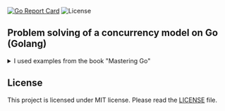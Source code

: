 [![Go Report Card](https://goreportcard.com/badge/github.com/dreddsa5dies/goConcurency)](https://goreportcard.com/report/github.com/dreddsa5dies/goConcurency) ![License](https://img.shields.io/badge/License-MIT-blue.svg)  

##  Problem solving of a concurrency model on Go (Golang)  
<details>
  <summary>I used examples from the book "Mastering Go"</summary>

- [Pipeline](projects/pipelineReadFile/)

</details>

## License
This project is licensed under MIT license. Please read the [LICENSE](https://github.com/dreddsa5dies/goConcurrency/tree/master/LICENSE.md) file.  